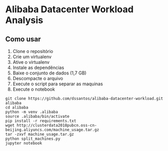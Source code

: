 # Alibaba Datacenter Workload Analysis


## Como usar

1. Clone o repositório
2. Crie um virtualenv
3. Ative o virtualenv
4. Instale as dependências
5. Baixe o conjunto de dados (1,7 GB)
6. Descompacte o arquivo
7. Execute o script para separar as maquinas
8. Execute o notebook

```console
git clone https://github.com/dssantos/alibaba-datacenter-workload.git alibaba
cd alibaba
python -m venv .alibaba
source .alibaba/bin/activate
pip install -r requirements.txt
wget http://clusterdata2018pubcn.oss-cn-beijing.aliyuncs.com/machine_usage.tar.gz
tar -zxvf machine_usage.tar.gz
python split_machines.py
jupyter notebook